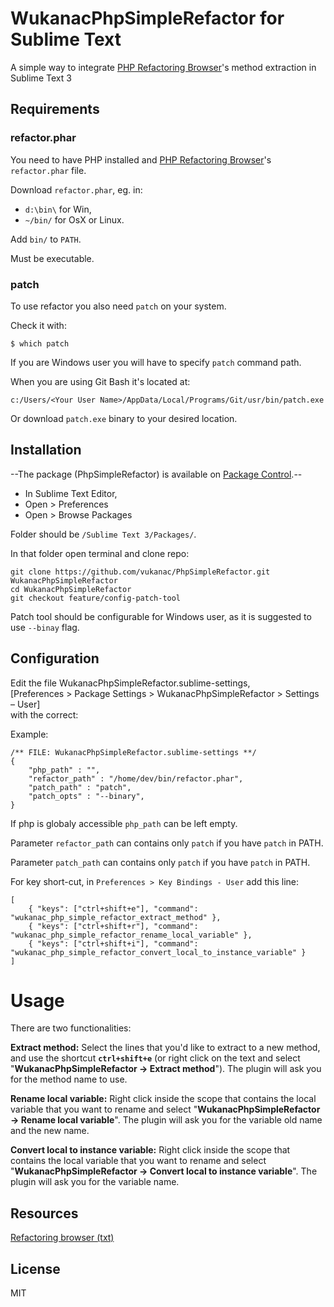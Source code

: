 WukanacPhpSimpleRefactor for Sublime Text
=========================================

A simple way to integrate [PHP Refactoring Browser]'s method extraction in Sublime Text 3 

Requirements
------------

### refactor.phar

You need to have PHP installed and [PHP Refactoring Browser]'s `refactor.phar` file.

Download `refactor.phar`, eg. in:

* `d:\bin\` for Win,
* `~/bin/`  for OsX or Linux.

Add `bin/` to `PATH`.

Must be executable.

### patch

To use refactor you also need `patch` on your system.

Check it with:

    $ which patch

If you are Windows user you will have to specify `patch` command path.

When you are using Git Bash it's located at:

    c:/Users/<Your User Name>/AppData/Local/Programs/Git/usr/bin/patch.exe


Or download `patch.exe` binary to your desired location.


Installation
------------

--The package (PhpSimpleRefactor) is available on [Package Control](https://sublime.wbond.net/).--

* In Sublime Text Editor,
* Open > Preferences
* Open > Browse Packages

Folder should be `/Sublime Text 3/Packages/`.

In that folder open terminal and clone repo:

    git clone https://github.com/vukanac/PhpSimpleRefactor.git WukanacPhpSimpleRefactor
    cd WukanacPhpSimpleRefactor
    git checkout feature/config-patch-tool

Patch tool should be configurable for Windows user, as it is suggested to use `--binay` flag.


Configuration
------------

Edit the file WukanacPhpSimpleRefactor.sublime-settings,  
[Preferences > Package Settings > WukanacPhpSimpleRefactor > Settings – User]  
with the correct:

Example:

    /** FILE: WukanacPhpSimpleRefactor.sublime-settings **/
    {
        "php_path" : "",
        "refactor_path" : "/home/dev/bin/refactor.phar",
        "patch_path" : "patch",
        "patch_opts" : "--binary",
    }

If php is globaly accessible `php_path` can be left empty.

Parameter `refactor_path` can contains only `patch` if you have `patch` in PATH.

Parameter `patch_path` can contains only `patch` if you have `patch` in PATH.


For key short-cut, in `Preferences > Key Bindings - User` add this line:

    [
        { "keys": ["ctrl+shift+e"], "command": "wukanac_php_simple_refactor_extract_method" },
        { "keys": ["ctrl+shift+r"], "command": "wukanac_php_simple_refactor_rename_local_variable" },
        { "keys": ["ctrl+shift+i"], "command": "wukanac_php_simple_refactor_convert_local_to_instance_variable" }
    ]




Usage
=====
There are two functionalities:

**Extract method:** Select the lines that you'd like to extract to a new method,
and use the shortcut **`ctrl+shift+e`**
(or right click on the text and select "**WukanacPhpSimpleRefactor -> Extract method**").
The plugin will ask you for the method name to use. 

**Rename local variable:** Right click inside the scope that contains the local variable that you want to rename and select "**WukanacPhpSimpleRefactor -> Rename local variable**".
The plugin will ask you for the variable old name and the new name.

**Convert local to instance variable:** Right click inside the scope that contains the local variable that you want to rename and select "**WukanacPhpSimpleRefactor -> Convert local to instance variable**".
The plugin will ask you for the variable name.

Resources
---------

[Refactoring browser (txt)](https://qafoo.com/blog/041_refactoring_browser.txt)


License
----

MIT

[PHP Refactoring Browser]:https://github.com/QafooLabs/php-refactoring-browser

